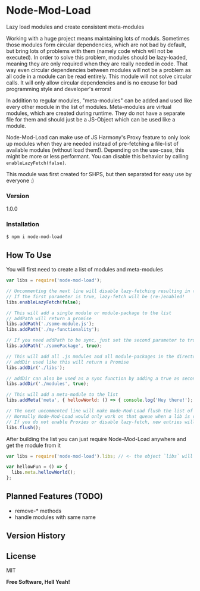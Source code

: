 # Node-Mod-Load

Lazy load modules and create consistent meta-modules

Working with a huge project means maintaining lots of moduls. Sometimes those modules form circular dependencies, which are not bad by default, but bring lots of problems with them (namely code which will not be executed).
In order to solve this problem, modules should be lazy-loaded, meaning they are only required when they are really needed in code.
That way even circular dependencies between modules will not be a problem as all code in a module can be read entirely.
This module will not solve circular calls. It will only allow circular dependencies and is no excuse for bad programming style and developer's errors!

In addition to regular modules, "meta-modules" can be added and used like every other module in the list of modules. Meta-modules are virtual modules, which are created during runtime.
They do not have a separate file for them and should just be a JS-Object which can be used like a module.

Node-Mod-Load can make use of JS Harmony's Proxy feature to only look up modules when they are needed instead of pre-fetching a file-list of available modules (without load them!).
Depending on the use-case, this might be more or less performant. You can disable this behavior by calling `enableLazyFetch(false)`.

This module was first created for SHPS, but then separated for easy use by everyone :)

### Version
1.0.0

### Installation
```sh
$ npm i node-mod-load
```

How To Use
----

You will first need to create a list of modules and meta-modules
```js
var libs = require('node-mod-load');

// Uncommenting the next line will disable lazy-fetching resulting in the module prefetching all available modules (without loading them)
// If the first parameter is true, lazy-fetch will be (re-)enabled!
libs.enableLazyFetch(false);

// This will add a single module or module-package to the list
// addPath will return a promise
libs.addPath('./some-module.js');
libs.addPath('./my-functionality');

// If you need addPath to be sync, just set the second parameter to true
libs.addPath('./somePackage', true);

// This will add all .js modules and all module-packages in the directory "./libs" to the list
// addDir used like this will return a Promise
libs.addDir('./libs');

// addDir can also be used as a sync function by adding a true as second parameter
libs.addDir('./modules', true);

// This will add a meta-module to the list
libs.addMeta('meta', { hellowWorld: () => { console.log('Hey there!'); } });

// The next uncommented line will make Node-Mod-Load flush the list of files, directories and meta-modules.
// Normally Node-Mod-Load would only work on that queue when a lib is requested for the first time if Harmony-Proxies are enabled
// If you do not enable Proxies or disable lazy-fetch, new entries will directly be worked on, so no flush required
libs.flush();
```

After building the list you can just require Node-Mod-Load anywhere and get the module from it
```js
var libs = require('node-mod-load').libs; // <- the object `libs` will include everything you added

var hellowFun = () => {
  libs.meta.hellowWorld();
};
```

Planned Features (TODO)
----

- remove-* methods
- handle modules with same name

Version History
----

License
----

MIT

**Free Software, Hell Yeah!**
